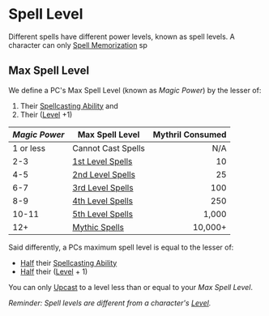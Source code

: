 # Spell Level

Different spells have different power levels, known as spell levels. A character can only [Spell Memorization](../Spellcasting/Spell%20Memorization.md) sp

## Max Spell Level

We define a PC's Max Spell Level (known as *Magic Power*) by the lesser of:

1. Their [Spellcasting Ability](../Spellcasting/Spellcasting%20Disciplines/Spellcasting%20Ability.md) and
2. Their ([Level](../../Player%20Characters/Derived%20Statistics/Level.md) +1)

| *Magic Power* | Max Spell Level                                                           | Mythril Consumed |
| ------------- | ------------------------------------------------------------------------- | ---------------: |
| 1 or less     | Cannot Cast Spells                                                        |              N/A |
| 2-3           | [1st Level Spells](Spells%20by%20Level/Level%201/1st%20Level%20Spells.md) |               10 |
| 4-5           | [2nd Level Spells](Spells%20by%20Level/Level%202/2nd%20Level%20Spells.md) |               25 |
| 6-7           | [3rd Level Spells](Spells%20by%20Level/Level%203/3rd%20Level%20Spells.md) |              100 |
| 8-9           | [4th Level Spells](Spells%20by%20Level/Level%204/4th%20Level%20Spells.md) |              250 |
| 10-11         | [5th Level Spells](Spells%20by%20Level/Level%205/5th%20Level%20Spells.md) |            1,000 |
| 12+           | [Mythic Spells](Spells%20by%20Level/Mythic/!Mythic%20Spells.md)           |          10,000+ |

Said differently, a PCs maximum spell level is equal to the lesser of:

- [Half](../../Game%20Procedures/Core%20Procedures/Half.md) their [Spellcasting Ability](../Spellcasting/Spellcasting%20Disciplines/Spellcasting%20Ability.md)
- [Half](../../Game%20Procedures/Core%20Procedures/Half.md) their ([Level](../../Player%20Characters/Derived%20Statistics/Level.md) + 1)

You can only [Upcast](../Spellcasting/Spellcasting.md#Upcast) to a level less than or equal to your *Max Spell Level*.

*Reminder: Spell levels are different from a character's [Level](../../Player%20Characters/Derived%20Statistics/Level.md).*
